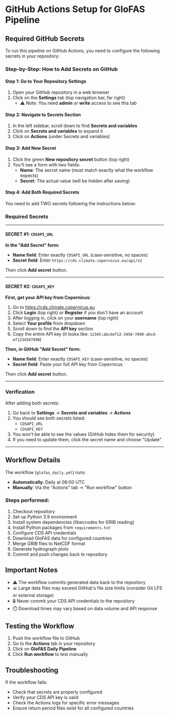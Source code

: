 # GitHub Actions Setup for GloFAS Pipeline

## Required GitHub Secrets

To run this pipeline on GitHub Actions, you need to configure the following secrets in your repository:

### Step-by-Step: How to Add Secrets on GitHub

#### Step 1: Go to Your Repository Settings
1. Open your GitHub repository in a web browser
2. Click on the **Settings** tab (top navigation bar, far right)
   - ⚠️ Note: You need **admin** or **write** access to see this tab

#### Step 2: Navigate to Secrets Section
1. In the left sidebar, scroll down to find **Secrets and variables**
2. Click on **Secrets and variables** to expand it
3. Click on **Actions** (under Secrets and variables)

#### Step 3: Add New Secret
1. Click the green **New repository secret** button (top right)
2. You'll see a form with two fields:
   - **Name**: The secret name (must match exactly what the workflow expects)
   - **Secret**: The actual value (will be hidden after saving)

#### Step 4: Add Both Required Secrets
You need to add TWO secrets following the instructions below:

### Required Secrets

---

#### SECRET #1: `CDSAPI_URL`

**In the "Add Secret" form:**

- **Name field**: Enter exactly `CDSAPI_URL` (case-sensitive, no spaces)
- **Secret field**: Enter `https://cds.climate.copernicus.eu/api/v2`

Then click **Add secret** button.

---

#### SECRET #2: `CDSAPI_KEY`

**First, get your API key from Copernicus:**

1. Go to <https://cds.climate.copernicus.eu>
2. Click **Login** (top right) or **Register** if you don't have an account
3. After logging in, click on your **username** (top right)
4. Select **Your profile** from dropdown
5. Scroll down to find the **API key** section
6. Copy the entire API key (it looks like: `12345:abcdef12-3456-7890-abcd-ef1234567890`)

**Then, in GitHub "Add Secret" form:**

- **Name field**: Enter exactly `CDSAPI_KEY` (case-sensitive, no spaces)
- **Secret field**: Paste your full API key from Copernicus

Then click **Add secret** button.

---

### Verification

After adding both secrets:

1. Go back to **Settings** → **Secrets and variables** → **Actions**
2. You should see both secrets listed:
   - `CDSAPI_URL`
   - `CDSAPI_KEY`
3. You won't be able to see the values (GitHub hides them for security)
4. If you need to update them, click the secret name and choose "Update"

---

## Workflow Details

The workflow (`glofas_daily.yml`) runs:
- **Automatically**: Daily at 06:00 UTC
- **Manually**: Via the "Actions" tab → "Run workflow" button

### Steps performed:
1. Checkout repository
2. Set up Python 3.9 environment
3. Install system dependencies (libeccodes for GRIB reading)
4. Install Python packages from `requirements.txt`
5. Configure CDS API credentials
6. Download GloFAS data for configured countries
7. Merge GRIB files to NetCDF format
8. Generate hydrograph plots
9. Commit and push changes back to repository

## Important Notes

- ⚠️ The workflow commits generated data back to the repository
- 📊 Large data files may exceed GitHub's file size limits (consider Git LFS or external storage)
- 🔒 Never commit your CDS API credentials to the repository
- ⏱️ Download times may vary based on data volume and API response

## Testing the Workflow

1. Push the workflow file to GitHub
2. Go to the **Actions** tab in your repository
3. Click on **GloFAS Daily Pipeline**
4. Click **Run workflow** to test manually

## Troubleshooting

If the workflow fails:
- Check that secrets are properly configured
- Verify your CDS API key is valid
- Check the Actions logs for specific error messages
- Ensure return period files exist for all configured countries
